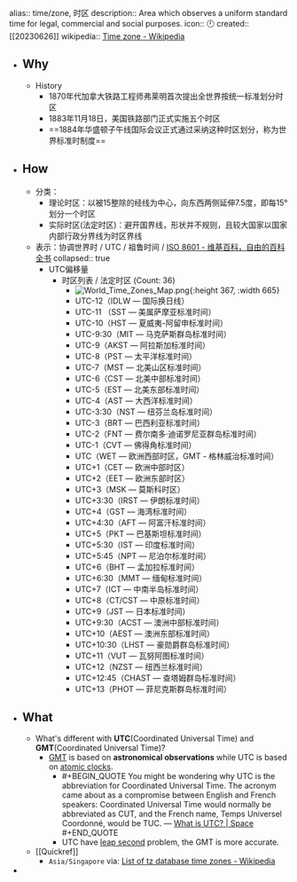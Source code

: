 alias:: time/zone, 时区
description:: Area which observes a uniform standard time for legal, commercial and social purposes.
icon:: 🕛
created:: [[20230626]]
wikipedia:: [Time zone - Wikipedia](https://en.wikipedia.org/wiki/Time_zone)

- ## Why
  - History
    - 1870年代加拿大铁路工程师弗莱明首次提出全世界按统一标准划分时区
    - 1883年11月18日，美国铁路部门正式实施五个时区
    - ==1884年华盛顿子午线国际会议正式通过采纳这种时区划分，称为世界标准时制度==
- ## How
  - 分类：
    - 理论时区：以被15整除的经线为中心，向东西两侧延伸7.5度，即每15°划分一个时区
    - 实际时区(法定时区)：避开国界线，形状并不规则，且较大国家以国家内部行政分界线为时区界线
  - 表示：协调世界时 / UTC / 祖鲁时间 / [ISO 8601 - 维基百科，自由的百科全书](https://zh.wikipedia.org/zh-cn/ISO_8601)
    collapsed:: true
    - UTC偏移量
      - 时区列表 / 法定时区 (Count: 36)
        - ![World_Time_Zones_Map.png](../assets/World_Time_Zones_Map_1653299606573_0.png){:height 367, :width 665}
        - UTC-12（IDLW — 国际换日线）
        - UTC-11 （SST — 美属萨摩亚标准时间）
        - UTC-10（HST — 夏威夷-阿留申标准时间）
        - UTC-9:30（MIT — 马克萨斯群岛标准时间）
        - UTC-9（AKST — 阿拉斯加标准时间）
        - UTC-8（PST — 太平洋标准时间）
        - UTC-7（MST — 北美山区标准时间）
        - UTC-6（CST — 北美中部标准时间）
        - UTC-5（EST — 北美东部标准时间）
        - UTC-4（AST — 大西洋标准时间）
        - UTC-3:30（NST — 纽芬兰岛标准时间）
        - UTC-3（BRT — 巴西利亚标准时间）
        - UTC-2（FNT — 费尔南多·迪诺罗尼亚群岛标准时间）
        - UTC-1（CVT — 佛得角标准时间）
        - UTC（WET — 欧洲西部时区，GMT - 格林威治标准时间）
        - UTC+1（CET — 欧洲中部时区）
        - UTC+2（EET — 欧洲东部时区）
        - UTC+3（MSK — 莫斯科时区）
        - UTC+3:30（IRST — 伊朗标准时间）
        - UTC+4（GST — 海湾标准时间）
        - UTC+4:30（AFT — 阿富汗标准时间）
        - UTC+5（PKT — 巴基斯坦标准时间）
        - UTC+5:30（IST — 印度标准时间）
        - UTC+5:45（NPT — 尼泊尔标准时间）
        - UTC+6（BHT — 孟加拉标准时间）
        - UTC+6:30（MMT — 缅甸标准时间）
        - UTC+7（ICT — 中南半岛标准时间）
        - UTC+8（CT/CST — 中原标准时间）
        - UTC+9（JST — 日本标准时间）
        - UTC+9:30（ACST — 澳洲中部标准时间）
        - UTC+10（AEST — 澳洲东部标准时间）
        - UTC+10:30（LHST — 豪勋爵群岛标准时间）
        - UTC+11（VUT — 瓦努阿图标准时间）
        - UTC+12（NZST — 纽西兰标准时间）
        - UTC+12:45（CHAST — 查塔姆群岛标准时间）
        - UTC+13（PHOT — 菲尼克斯群岛标准时间）
- ## What
  - What's different with **UTC**(Coordinated Universal Time) and **GMT**(Coordinated Universal Time)?
    - [GMT](https://en.wikipedia.org/wiki/Greenwich_Mean_Time) is based on **astronomical observations** while UTC is based on [atomic clocks](https://en.wikipedia.org/wiki/Atomic_clock).
      - #+BEGIN_QUOTE
        You might be wondering why UTC is the abbreviation for Coordinated Universal Time. The acronym came about as a compromise between English and French speakers: Coordinated Universal Time would normally be abbreviated as CUT, and the French name, Temps Universel Coordonné, would be TUC.
        — [What is UTC? | Space](https://www.space.com/what-is-utc.html)
        #+END_QUOTE
      - UTC have [leap second](https://en.wikipedia.org/wiki/Leap_second) problem, the GMT is more accurate.
  - [[Quickref]]
    - `Asia/Singapore`
      via: [List of tz database time zones - Wikipedia](https://en.wikipedia.org/wiki/List_of_tz_database_time_zones)
-